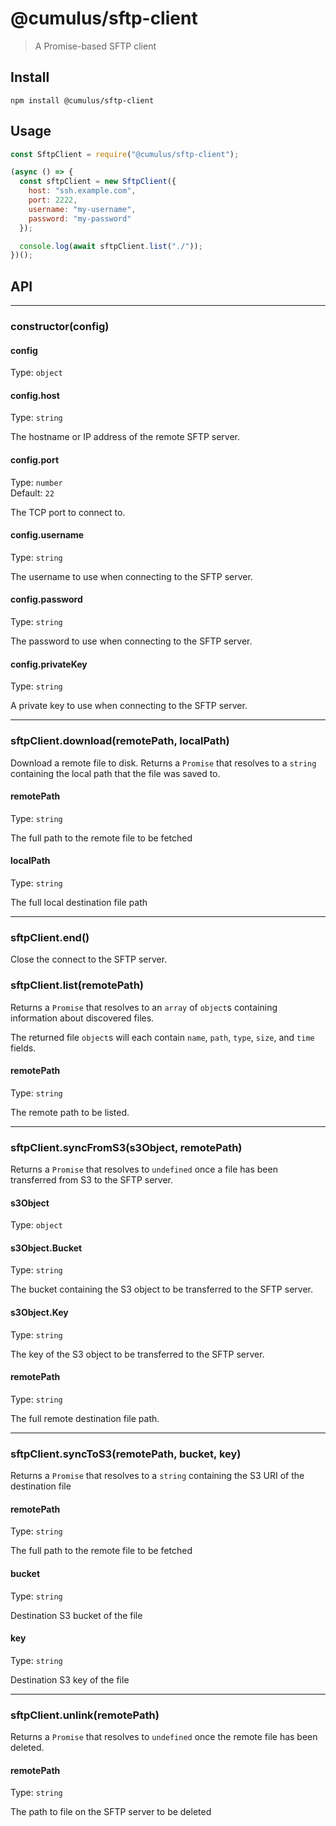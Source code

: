 # @cumulus/sftp-client

> A Promise-based SFTP client

## Install

```shell
npm install @cumulus/sftp-client
```

## Usage

```js
const SftpClient = require("@cumulus/sftp-client");

(async () => {
  const sftpClient = new SftpClient({
    host: "ssh.example.com",
    port: 2222,
    username: "my-username",
    password: "my-password"
  });

  console.log(await sftpClient.list("./"));
})();
```

## API

---

### constructor(config)

#### config

Type: `object`

#### config.host

Type: `string`

The hostname or IP address of the remote SFTP server.

#### config.port

Type: `number`<br>
Default: `22`

The TCP port to connect to.

#### config.username

Type: `string`

The username to use when connecting to the SFTP server.

#### config.password

Type: `string`

The password to use when connecting to the SFTP server.

#### config.privateKey

Type: `string`

A private key to use when connecting to the SFTP server.

---

### sftpClient.download(remotePath, localPath)

Download a remote file to disk. Returns a `Promise` that resolves to a `string`
containing the local path that the file was saved to.

#### remotePath

Type: `string`

The full path to the remote file to be fetched

#### localPath

Type: `string`

The full local destination file path

---

### sftpClient.end()

Close the connect to the SFTP server.

### sftpClient.list(remotePath)

Returns a `Promise` that resolves to an `array` of `object`s containing information about discovered files.

The returned file `object`s will each contain `name`, `path`, `type`, `size`, and `time` fields.

#### remotePath

Type: `string`

The remote path to be listed.

---

### sftpClient.syncFromS3(s3Object, remotePath)

Returns a `Promise` that resolves to `undefined` once a file has been transferred from S3 to the SFTP server.

#### s3Object

Type: `object`

#### s3Object.Bucket

Type: `string`

The bucket containing the S3 object to be transferred to the SFTP server.

#### s3Object.Key

Type: `string`

The key of the S3 object to be transferred to the SFTP server.

#### remotePath

Type: `string`

The full remote destination file path.

---

### sftpClient.syncToS3(remotePath, bucket, key)

Returns a `Promise` that resolves to a `string` containing the S3 URI of the destination file

#### remotePath

Type: `string`

The full path to the remote file to be fetched

#### bucket

Type: `string`

Destination S3 bucket of the file

#### key

Type: `string`

Destination S3 key of the file

---

### sftpClient.unlink(remotePath)

Returns a `Promise` that resolves to `undefined` once the remote file has been deleted.

#### remotePath

Type: `string`

The path to file on the SFTP server to be deleted
